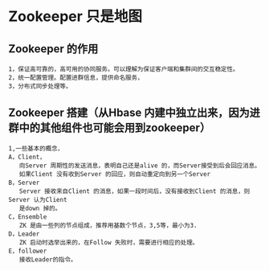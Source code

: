# Zookeeper 只是地图
## Zookeeper 的作用
```
1，保证高可靠的，高可用的协同服务。可以理解为保证客户端和集群间的交互稳定性。
2，统一配置管理。配置进群信息，提供命名服务，
3，分布式同步处理等。
```

## Zookeeper 搭建（从Hbase 内建中独立出来，因为进群中的其他组件也可能会用到zookeeper）
```
1,一些基本的概念，
A，Client，
   向Server 周期性的发送消息，表明自己还是alive 的，而Server接受到后会回应消息。
   如果Client 没有收到Server 的回应，则自动重定向到另一个Server   
B，Server
   Server 接收来自Client 的消息，如果一段时间后，没有接收到Client 的消息，则Server 认为Client 
   是down 掉的。
C，Ensemble
   ZK 是由一些列的节点组成，推荐用基数个节点，3,5等，最小为3.
D，Leader
   ZK 启动时选举出来的，在Follow 失败时，需要进行相应的处理。
E，follower
   接收Leader的指令。
```
